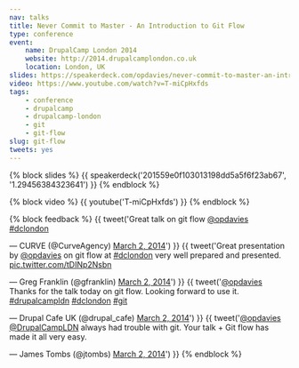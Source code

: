 ```yaml
---
nav: talks
title: Never Commit to Master - An Introduction to Git Flow
type: conference
event:
    name: DrupalCamp London 2014
    website: http://2014.drupalcamplondon.co.uk
    location: London, UK
slides: https://speakerdeck.com/opdavies/never-commit-to-master-an-introduction-to-git-flow
video: https://www.youtube.com/watch?v=T-miCpHxfds
tags:
    - conference
    - drupalcamp
    - drupalcamp-london
    - git
    - git-flow
slug: git-flow
tweets: yes
---
```

{% block slides %}
{{ speakerdeck('201559e0f103013198dd5a5f6f23ab67', '1.29456384323641') }}
{% endblock %}

{% block video %}
{{ youtube('T-miCpHxfds') }}
{% endblock %}

{% block feedback %}
{{ tweet('Great talk on git flow <a href="https://twitter.com/opdavies">@opdavies</a> <a href="https://twitter.com/hashtag/dclondon?src=hash">#dclondon</a></p>&mdash; CURVE (@CurveAgency) <a href="https://twitter.com/CurveAgency/status/440095250775035904">March 2, 2014</a>') }}
{{ tweet('Great presentation by <a href="https://twitter.com/opdavies">@opdavies</a> on git flow at <a href="https://twitter.com/hashtag/dclondon?src=hash">#dclondon</a> very well prepared and presented. <a href="http://t.co/tDINp2Nsbn">pic.twitter.com/tDINp2Nsbn</a></p>&mdash; Greg Franklin (@gfranklin) <a href="https://twitter.com/gfranklin/status/440104311276969984">March 2, 2014</a>') }}
{{ tweet('<a href="https://twitter.com/opdavies">@opdavies</a> Thanks for the talk today on git flow. Looking forward to use it. <a href="https://twitter.com/hashtag/drupalcampldn?src=hash">#drupalcampldn</a> <a href="https://twitter.com/hashtag/dclondon?src=hash">#dclondon</a> <a href="https://twitter.com/hashtag/git?src=hash">#git</a></p>&mdash; Drupal Cafe UK (@drupal_cafe) <a href="https://twitter.com/drupal_cafe/status/440119608939278338">March 2, 2014</a>') }}
{{ tweet('<a href="https://twitter.com/opdavies">@opdavies</a> <a href="https://twitter.com/DrupalCampLDN">@DrupalCampLDN</a> always had trouble with git. Your talk + Git flow has made it all very easy.</p>&mdash; James Tombs (@jtombs) <a href="https://twitter.com/jtombs/status/440108072078696449">March 2, 2014</a>') }}
{% endblock %}
